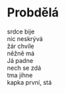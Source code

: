 # Probdělá

srdce bije  
nic neskrývá  
žár chvíle  
něžně má  
Já padne  
nech se zdá  
tma jihne  
kapka první, stá
